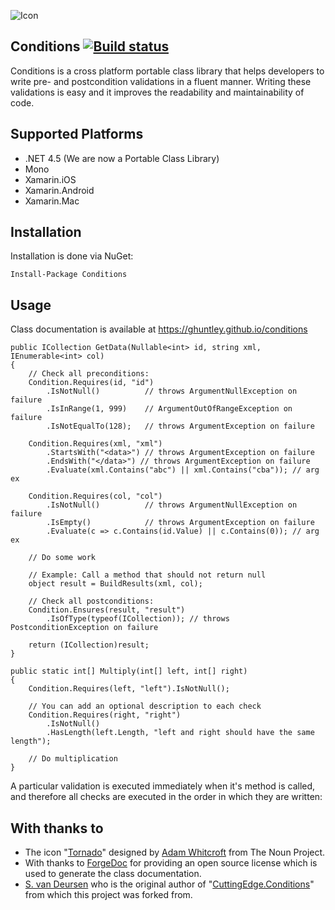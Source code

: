 ![Icon](https://i.imgur.com/XSacNPD.png?2)
## Conditions [![Build status](https://ci.appveyor.com/api/projects/status/09c4fnv2ov54vpwm?svg=true)](https://ci.appveyor.com/project/ghuntley/conditions)

Conditions is a cross platform portable class library that helps developers to write pre- and postcondition validations in a fluent manner. Writing these validations is easy and it improves the readability and maintainability of code.

## Supported Platforms
* .NET 4.5 (We are now a Portable Class Library)
* Mono 
* Xamarin.iOS
* Xamarin.Android
* Xamarin.Mac

## Installation

Installation is done via NuGet:

    Install-Package Conditions


## Usage

Class documentation is available at https://ghuntley.github.io/conditions

    public ICollection GetData(Nullable<int> id, string xml, IEnumerable<int> col)
    {
        // Check all preconditions:
        Condition.Requires(id, "id")
            .IsNotNull()          // throws ArgumentNullException on failure
            .IsInRange(1, 999)    // ArgumentOutOfRangeException on failure
            .IsNotEqualTo(128);   // throws ArgumentException on failure

        Condition.Requires(xml, "xml")
            .StartsWith("<data>") // throws ArgumentException on failure
            .EndsWith("</data>") // throws ArgumentException on failure
            .Evaluate(xml.Contains("abc") || xml.Contains("cba")); // arg ex

        Condition.Requires(col, "col")
            .IsNotNull()          // throws ArgumentNullException on failure
            .IsEmpty()            // throws ArgumentException on failure
            .Evaluate(c => c.Contains(id.Value) || c.Contains(0)); // arg ex

        // Do some work

        // Example: Call a method that should not return null
        object result = BuildResults(xml, col);

        // Check all postconditions:
        Condition.Ensures(result, "result")
            .IsOfType(typeof(ICollection)); // throws PostconditionException on failure

        return (ICollection)result;
    }
        
    public static int[] Multiply(int[] left, int[] right)
    {
        Condition.Requires(left, "left").IsNotNull();
        
        // You can add an optional description to each check
        Condition.Requires(right, "right")
            .IsNotNull()
            .HasLength(left.Length, "left and right should have the same length");
        
        // Do multiplication
    }
    
A particular validation is executed immediately when it's method is called, and therefore all checks are executed in the order in which they are written:

## With thanks to
* The icon "<a href="http://thenounproject.com/term/tornado/2706/" target="_blank">Tornado</a>" designed by <a href="http://thenounproject.com/adamwhitcroft/" target="_blank">Adam Whitcroft</a> from The Noun Project.
* With thanks to <a href="http://www.forgedoc.com/">ForgeDoc</a> for providing an open source license which is used to generate the class documentation.
* <a href="http://www.cuttingedge.it/">S. van Deursen</a> who is the original author of "<a href="https://conditions.codeplex.com/">CuttingEdge.Conditions</a>" from which this project was forked from.
